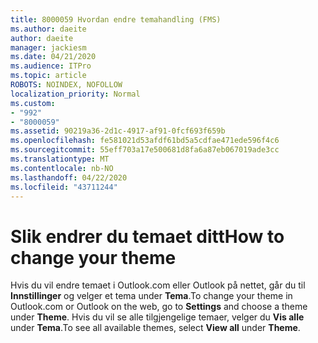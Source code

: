 ```yaml
---
title: 8000059 Hvordan endre temahandling (FMS)
ms.author: daeite
author: daeite
manager: jackiesm
ms.date: 04/21/2020
ms.audience: ITPro
ms.topic: article
ROBOTS: NOINDEX, NOFOLLOW
localization_priority: Normal
ms.custom:
- "992"
- "8000059"
ms.assetid: 90219a36-2d1c-4917-af91-0fcf693f659b
ms.openlocfilehash: fe581021d53afdf61bd5a5cdfae471ede596f4c6
ms.sourcegitcommit: 55eff703a17e500681d8fa6a87eb067019ade3cc
ms.translationtype: MT
ms.contentlocale: nb-NO
ms.lasthandoff: 04/22/2020
ms.locfileid: "43711244"
---
```

# <a name="how-to-change-your-theme"></a><span data-ttu-id="ed1d6-102">Slik endrer du temaet ditt</span><span class="sxs-lookup"><span data-stu-id="ed1d6-102">How to change your theme</span></span>

<span data-ttu-id="ed1d6-103">Hvis du vil endre temaet i Outlook.com eller Outlook på nettet, går du til **Innstillinger** og velger et tema under **Tema**.</span><span class="sxs-lookup"><span data-stu-id="ed1d6-103">To change your theme in Outlook.com or Outlook on the web, go to **Settings** and choose a theme under **Theme**.</span></span> <span data-ttu-id="ed1d6-104">Hvis du vil se alle tilgjengelige temaer, velger du **Vis alle** under **Tema**.</span><span class="sxs-lookup"><span data-stu-id="ed1d6-104">To see all available themes, select **View all** under **Theme**.</span></span>
  